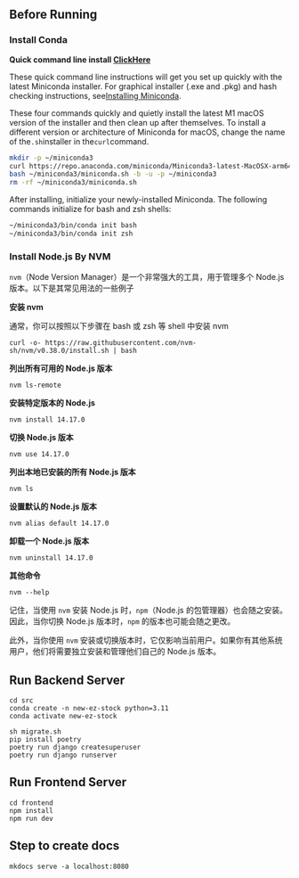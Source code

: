 ## Before Running

### Install Conda

**Quick command line install [ClickHere](https://docs.conda.io/projects/miniconda/en/latest/#quick-command-line-install)**

These quick command line instructions will get you set up quickly with the latest Miniconda installer. For graphical
installer (.exe and .pkg) and hash checking instructions,
see[Installing Miniconda](https://docs.conda.io/projects/miniconda/en/latest/miniconda-install.html).

These four commands quickly and quietly install the latest M1 macOS version of the installer and then clean up after
themselves. To install a different version or architecture of Miniconda for macOS, change the name of the`.sh`installer
in the`curl`command.

```bash
mkdir -p ~/miniconda3
curl https://repo.anaconda.com/miniconda/Miniconda3-latest-MacOSX-arm64.sh -o ~/miniconda3/miniconda.sh
bash ~/miniconda3/miniconda.sh -b -u -p ~/miniconda3
rm -rf ~/miniconda3/miniconda.sh
```

After installing, initialize your newly-installed Miniconda. The following commands initialize for bash and zsh shells:

```bash
~/miniconda3/bin/conda init bash
~/miniconda3/bin/conda init zsh
```

### Install Node.js By NVM

`nvm`（Node Version Manager）是一个非常强大的工具，用于管理多个 Node.js 版本。以下是其常见用法的一些例子

**安装 nvm**

通常，你可以按照以下步骤在 bash 或 zsh 等 shell 中安装 nvm

```shell
curl -o- https://raw.githubusercontent.com/nvm-sh/nvm/v0.38.0/install.sh | bash
```

**列出所有可用的 Node.js 版本**

```shell
nvm ls-remote
```

**安装特定版本的 Node.js**

```shell
nvm install 14.17.0
```

**切换 Node.js 版本**

```shell
nvm use 14.17.0
```

**列出本地已安装的所有 Node.js 版本**

```shell
nvm ls
```

**设置默认的 Node.js 版本**

```shell
nvm alias default 14.17.0
```

**卸载一个 Node.js 版本**

```shell
nvm uninstall 14.17.0
```

**其他命令**

```shell
nvm --help
```

记住，当使用 `nvm` 安装 Node.js 时，`npm`（Node.js 的包管理器）也会随之安装。因此，当你切换 Node.js 版本时，`npm` 的版本也可能会随之更改。

此外，当你使用 `nvm` 安装或切换版本时，它仅影响当前用户。如果你有其他系统用户，他们将需要独立安装和管理他们自己的 Node.js
版本。

## Run Backend Server

```shell
cd src
conda create -n new-ez-stock python=3.11
conda activate new-ez-stock

sh migrate.sh
pip install poetry
poetry run django createsuperuser
poetry run django runserver
```

## Run Frontend Server

```shell
cd frontend
npm install
npm run dev
```

## Step to create docs

`mkdocs serve -a localhost:8080`
